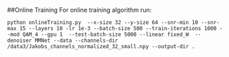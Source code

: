 ##Online Training
For online training algorithm run:
```
python onlineTraining.py  --x-size 32 --y-size 64 --snr-min 10 --snr-max 15 --layers 10 -lr 1e-3 --batch-size 500 --train-iterations 1000 --mod QAM_4 --gpu 1  --test-batch-size 5000 --linear fixed_W  --denoiser MMNet --data --channels-dir /data3/Jakobs_channels_normalized_32_small.npy --output-dir .
```
